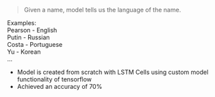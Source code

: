 > Given a name, model tells us the language of the name.

Examples: <br />
Pearson - English <br />
Putin - Russian <br />
Costa - Portuguese <br />
Yu - Korean <br />
...

- Model is created from scratch with LSTM Cells using custom model functionality of tensorflow <br />
- Achieved an accuracy of 70%

